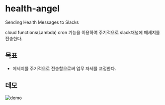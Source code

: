 # health-angel

Sending Health Messages to Slacks

cloud functions(Lambda) cron 기능을 이용하여 주기적으로 slack채널에 메세지를 전송한다.

## 목표

- 메세지를 주기적으로 전송함으로써 업무 자세를 교정한다.

## 데모

![demo](https://user-images.githubusercontent.com/31912670/67835767-2b989c80-fb2e-11e9-91d2-15ea66ce8beb.png)
